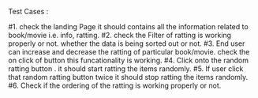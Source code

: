 Test Cases :

#1. check the landing Page it should contains all the information related to book/movie i.e. info, ratting.
#2. check the Filter of ratting is working properly or not. whether the data is being sorted out or not.
#3. End user can increase and decrease the ratting of particular book/movie. check the on click of button this funcationality is working.
#4. Click onto the random ratting button . it should start ratting the items randomly.
#5. If user click that random ratting button twice it should stop ratting the items randomly.
#6. Check if the ordering of the ratting is working properly or not.

  
